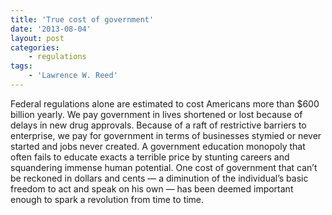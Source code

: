 ```yaml
---
title: 'True cost of government'
date: '2013-08-04'
layout: post
categories:
    - regulations
tags:
    - 'Lawrence W. Reed'
---
```


Federal regulations alone are estimated to cost Americans more than $600 billion yearly. We pay government in lives shortened or lost because of delays in new drug approvals. Because of a raft of restrictive barriers to enterprise, we pay for government in terms of businesses stymied or never started and jobs never created. A government education monopoly that often fails to educate exacts a terrible price by stunting careers and squandering immense human potential. One cost of government that can’t be reckoned in dollars and cents — a diminution of the individual’s basic freedom to act and speak on his own — has been deemed important enough to spark a revolution from time to time.